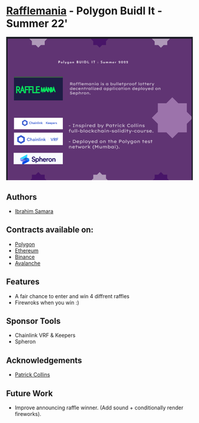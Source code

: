 # [Rafflemania](https://rafflemania.vercel.app/) - Polygon Buidl It - Summer 22'

<img src="https://github.com/IbrahimSam96/rafflemania/blob/master/public/RaffleMania.png" width="600">

## Authors
- [Ibrahim Samara](https://github.com/IbrahimSam96)

## Contracts available on:
-  [Polygon](https://mumbai.polygonscan.com/address/0xd9C2E248e337724b7BF59a8fAE5Cd227AEda2D07)
-  [Ethereum](https://goerli.etherscan.io/address/0x27f6A119986a5b6Dc4C835a278D23E4F5e87A021)
-  [Binance](https://testnet.bscscan.com/address/0xF0Fc1203988C36c65e17d22e1145E515BcE0088C) 
-  [Avalanche](https://testnet.snowtrace.io/address/0x23B1fdA3F4545A2746d5cEB2d6A9BCEf359d51d2)

## Features

- A fair chance to enter and win 4 diffrent raffles 
- Firewroks when you win :)

## Sponsor Tools

- Chainlink VRF & Keepers
- Spheron 


## Acknowledgements

- [Patrick Collins](https://github.com/PatrickAlphaC)

## Future Work

- Improve announcing raffle winner. (Add sound + conditionally render fireworks).

